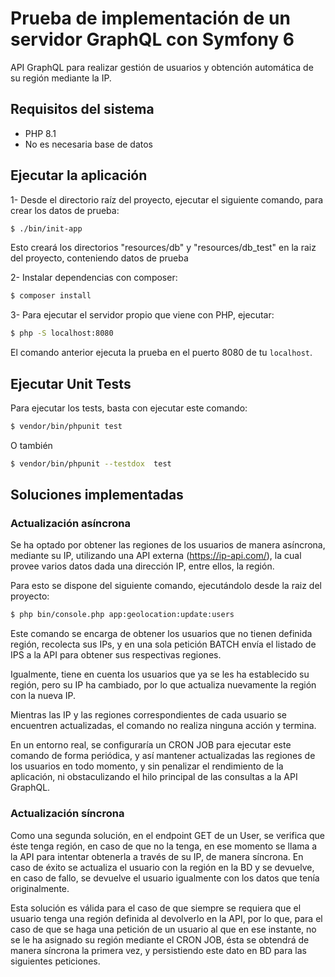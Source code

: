 # Prueba de implementación de un servidor GraphQL con Symfony 6

API GraphQL para realizar gestión de usuarios y obtención automática de su región mediante la IP.

## Requisitos del sistema

- PHP 8.1
- No es necesaria base de datos

## Ejecutar la aplicación

1- Desde el directorio raíz del proyecto, ejecutar el siguiente comando, para crear los datos de prueba:

```bash      
$ ./bin/init-app
```

Esto creará los directorios "resources/db" y "resources/db_test" en la raiz del proyecto, conteniendo datos de prueba

2- Instalar dependencias con composer:

```bash      
$ composer install
```

3- Para ejecutar el servidor propio que viene con PHP, ejecutar:

```bash
$ php -S localhost:8080
```

El comando anterior ejecuta la prueba en el puerto 8080 de tu `localhost`.

## Ejecutar Unit Tests

Para ejecutar los tests, basta con ejecutar este comando:

```bash
$ vendor/bin/phpunit test
```
O también

```bash
$ vendor/bin/phpunit --testdox  test
```

## Soluciones implementadas

### Actualización asíncrona

Se ha optado por obtener las regiones de los usuarios de manera asíncrona, mediante su IP, utilizando una 
API externa (https://ip-api.com/), la cual provee varios datos dada una dirección IP, entre ellos,
la región.

Para esto se dispone del siguiente comando, ejecutándolo desde la raiz del proyecto:

```bash
$ php bin/console.php app:geolocation:update:users
```

Este comando se encarga de obtener los usuarios que no tienen definida región, recolecta sus IPs,
y en una sola petición BATCH envía el listado de IPS a la API para obtener sus respectivas regiones.

Igualmente, tiene en cuenta los usuarios que ya se les ha establecido su región, pero su IP ha cambiado,
por lo que actualiza nuevamente la región con la nueva IP.

Mientras las IP y las regiones correspondientes de cada usuario se encuentren actualizadas, el comando no realiza ninguna
acción y termina.

En un entorno real, se configuraría un CRON JOB para ejecutar este comando de forma periódica, y así
mantener actualizadas las regiones de los usuarios en todo momento, y sin penalizar el rendimiento
de la aplicación, ni obstaculizando el hilo principal de las consultas a la API GraphQL.

### Actualización síncrona

Como una segunda solución, en el endpoint GET de un User, se verifica que éste tenga región, en caso de
que no la tenga, en ese momento se llama a la API para intentar obtenerla a través de su IP, de manera
síncrona. En caso de éxito se actualiza el usuario con la región en la BD y se devuelve, en caso de 
fallo, se devuelve el usuario igualmente con los datos que tenía originalmente.

Esta solución es válida para el caso de que siempre se requiera que el usuario tenga una región definida
al devolverlo en la API, por lo que, para el caso de que se haga una petición de un usuario al que
en ese instante, no se le ha asignado su región mediante el CRON JOB, ésta se obtendrá de manera síncrona
la primera vez, y persistiendo este dato en BD para las siguientes peticiones.
